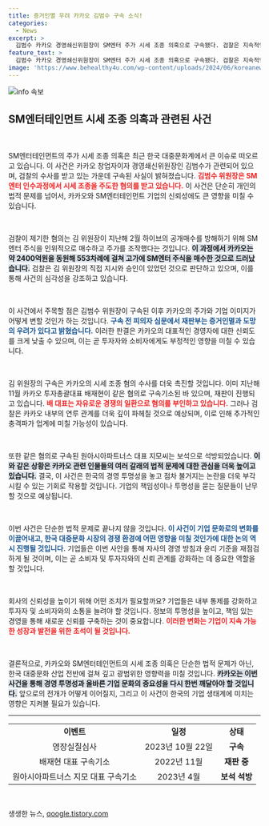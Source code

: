 ```yaml
---
title: 증거인멸 우려 카카오 김범수 구속 소식!
categories:
  - News
excerpt: >
  김범수 카카오 경영쇄신위원장이 SM엔터 주가 시세 조종 의혹으로 구속됐다. 검찰은 지속적인 수사를 통해 그의 직접 관여 증거를 확보했을 가능성이 제기되며, 카카오는 큰 위기에 직면했다.
feature_text: >
  김범수 카카오 경영쇄신위원장이 SM엔터 주가 시세 조종 의혹으로 구속됐다. 검찰은 지속적인 수사를 통해 그의 직접 관여 증거를 확보했을 가능성이 제기되며, 카카오는 큰 위기에 직면했다.
image: 'https://www.behealthy4u.com/wp-content/uploads/2024/06/koreanews.jpg'
---
```


<p><img src="https://www.behealthy4u.com/wp-content/uploads/2024/06/koreanews.jpg" alt="info 속보" /></p>

<h2 data-ke-size="size26">SM엔터테인먼트 시세 조종 의혹과 관련된 사건</h2>

<p data-ke-size="size16">&nbsp;</p>

<p>SM엔터테인먼트의 주가 시세 조종 의혹은 최근 한국 대중문화계에서 큰 이슈로 떠오르고 있습니다. 이 사건은 카카오 창업자이자 경영쇄신위원장인 김범수가 관련되어 있으며, 검찰의 수사를 받고 있는 가운데 구속된 사실이 밝혀졌습니다. <b><span style="color: #ee2323;">김범수 위원장은 SM엔터 인수과정에서 시세 조종을 주도한 혐의를 받고 있습니다.</span></b> 이 사건은 단순히 개인의 법적 문제를 넘어서, 카카오와 SM엔터테인먼트 기업의 신뢰성에도 큰 영향을 미칠 수 있습니다. </p>

<p data-ke-size="size16">&nbsp;</p>

<p>검찰이 제기한 혐의는 김 위원장이 지난해 2월 하이브의 공개매수를 방해하기 위해 SM엔터 주식을 인위적으로 매수하고 주가를 조작했다는 것입니다. <b><span style="background-color: #21538527;">이 과정에서 카카오는 약 2400억원을 동원해 553차례에 걸쳐 고가에 SM엔터 주식을 매수한 것으로 드러났습니다.</span></b> 검찰은 김 위원장의 직접 지시와 승인이 있었던 것으로 판단하고 있으며, 이를 통해 사건의 심각성을 강조하고 있습니다. </p>

<p data-ke-size="size16">&nbsp;</p>

<p>이 사건에서 주목할 점은 김범수 위원장이 구속된 이후 카카오의 주가와 기업 이미지가 어떻게 변할 것인가 하는 것입니다. <b><span style="color: #1a5490;">구속 전 피의자 심문에서 재판부는 증거인멸과 도망의 우려가 있다고 밝혔습니다.</span></b> 이러한 판결은 카카오의 대표적인 경영자에 대한 신뢰도를 크게 낮출 수 있으며, 이는 곧 투자자와 소비자에게도 부정적인 영향을 미칠 수 있습니다. </p>

<p data-ke-size="size16">&nbsp;</p>

<p>김 위원장의 구속은 카카오의 시세 조종 혐의 수사를 더욱 촉진할 것입니다. 이미 지난해 11월 카카오 투자총괄대표 배재현이 같은 혐의로 구속기소된 바 있으며, 재판이 진행되고 있습니다. <b><span style="color: #ee2323;">배 대표는 자유로운 경쟁의 일환으로 혐의를 부인하고 있습니다.</span></b> 그러나 검찰은 카카오 내부의 연루 관계를 더욱 깊이 파헤칠 것으로 예상되며, 이로 인해 추가적인 충격파가 업계에 미칠 가능성이 있습니다. </p>

<p data-ke-size="size16">&nbsp;</p>

<p>또한 같은 혐의로 구속된 원아시아파트너스 대표 지모씨는 보석으로 석방되었습니다. <b><span style="background-color: #21538527;">이와 같은 상황은 카카오 관련 인물들의 여러 갈래의 법적 문제에 대한 관심을 더욱 높이고 있습니다.</span></b> 결국, 이 사건은 한국의 경영 투명성을 놓고 점차 불거지는 논란을 더욱 부각시킬 수 있는 기회로 작용할 것입니다. 기업의 책임성이나 투명성을 묻는 질문들이 난무할 것으로 예상됩니다.</p>

<p data-ke-size="size16">&nbsp;</p>

<p>이번 사건은 단순한 법적 문제로 끝나지 않을 것입니다. <b><span style="color: #1a5490;">이 사건이 기업 문화로의 변화를 이끌어내고, 한국 대중문화 시장의 경쟁 환경에 어떤 영향을 미칠 것인가에 대한 논의 역시 진행될 것입니다.</span></b> 기업들은 이번 사안을 통해 자사의 경영 방침과 윤리 기준을 재점검하게 될 것이며, 이는 곧 소비자 및 투자자와의 신뢰 관계를 강화하는 데 중요한 역할을 할 것입니다. </p>

<p data-ke-size="size16">&nbsp;</p>

<p>회사의 신뢰성을 높이기 위해 어떤 조치가 필요할까요? 기업들은 내부 통제를 강화하고 투자자 및 소비자와의 소통을 늘려야 할 것입니다. 정보의 투명성을 높이고, 책임 있는 경영을 통해 새로운 신뢰를 구축하는 것이 중요합니다. <b><span style="color: #ee2323;">이러한 변화는 기업이 지속 가능한 성장과 발전을 위한 초석이 될 것입니다.</span></b></p>

<p data-ke-size="size16">&nbsp;</p>

<p>결론적으로, 카카오와 SM엔터테인먼트의 시세 조종 의혹은 단순한 법적 문제가 아닌, 한국 대중문화 산업 전반에 걸쳐 깊고 광범위한 영향력을 미칠 것입니다. <b><span style="background-color: #21538527;">카카오는 이번 사건을 통해 경영 투명성과 올바른 기업 문화의 중요성을 다시 한번 깨달아야 할 것입니다.</span></b> 앞으로의 전개가 어떻게 이어질지, 그리고 이 사건이 한국의 기업 생태계에 미치는 영향은 지켜볼 필요가 있습니다.</p>

<hr>

<table style="width: 100%; border-collapse: collapse;">
<tr>
<td style="text-align: center; height: 17px;"><b>이벤트</b></td>
<td style="text-align: center; height: 17px;"><b>일정</b></td>
<td style="text-align: center; height: 17px;"><b>상태</b></td>
</tr>
<tr>
<td style="text-align: center; height: 17px;">영장실질심사</td>
<td style="text-align: center; height: 17px;">2023년 10월 22일</td>
<td style="text-align: center; height: 17px;"><b>구속</b></td>
</tr>
<tr>
<td style="text-align: center; height: 17px;">배재현 대표 구속기소</td>
<td style="text-align: center; height: 17px;">2022년 11월</td>
<td style="text-align: center; height: 17px;"><b>재판 중</b></td>
</tr>
<tr>
<td style="text-align: center; height: 17px;">원아시아파트너스 지모 대표 구속기소</td>
<td style="text-align: center; height: 17px;">2023년 4월</td>
<td style="text-align: center; height: 17px;"><b>보석 석방</b></td>
</tr>
</table>

<p data-ke-size="size16">&nbsp;</p>
생생한 뉴스, <a href="https://qoogle.tistory.com" rel="dofollow">qoogle.tistory.com</a>


